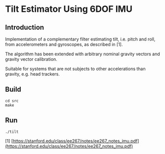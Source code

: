 # Tilt Estimator Using 6DOF IMU

## Introduction

Implementation of a complementary filter estimating tilt, i.e. pitch and roll, from accelerometers and gyroscopes, as described in [1].

The algorithm has been extended with arbitrary nominal gravity vectors and gravity vector calibration.

Suitable for systems that are not subjects to other accelerations than gravity, e.g. head trackers.

## Build

```
cd src
make
```

## Run

```
./tilt
```


[1] [https://stanford.edu/class/ee267/notes/ee267_notes_imu.pdf](https://stanford.edu/class/ee267/notes/ee267_notes_imu.pdf)